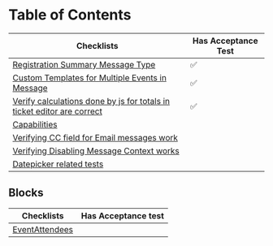 # Table of Contents

| Checklists                                         | Has Acceptance Test|
| ---------------------------------------------------|-------------------|
| [Registration Summary Message Type](registration-summary-message-type.md)|       ✅            |
| [Custom Templates for Multiple Events in Message](custom-templates-multiple-events.md)| ✅ |
| [Verify calculations done by js for totals in ticket editor are correct](test-ticket-editor-subtotal-calcs.md) | ✅ |
| [Capabilities](capabilities.md) | |
| [Verifying CC field for Email messages work](verifying-cc-in-email-messages.md) | |
| [Verifying Disabling Message Context works](verifying-disabling-message-context-works.md) | |
| [Datepicker related tests](datepicker.md) | |

## Blocks
| Checklists                                 | Has Acceptance test |
| -------------------------------------------| ------------------- |
| [EventAttendees](blocks/event-attendees.md)|                     |